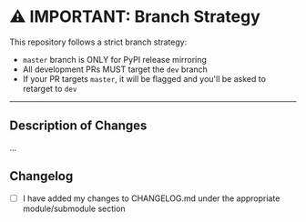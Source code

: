 # ⚠️ IMPORTANT: Branch Strategy
This repository follows a strict branch strategy:
- `master` branch is ONLY for PyPI release mirroring
- All development PRs MUST target the `dev` branch
- If your PR targets `master`, it will be flagged and you'll be asked to retarget to `dev`

---

## Description of Changes

...

## Changelog

- [ ] I have added my changes to CHANGELOG.md under the appropriate module/submodule section